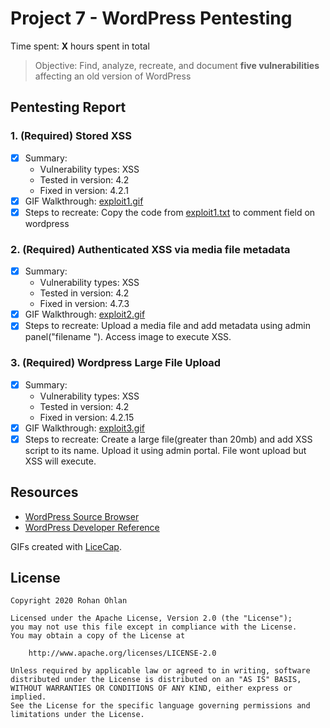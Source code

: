 # Project 7 - WordPress Pentesting

Time spent: **X** hours spent in total

> Objective: Find, analyze, recreate, and document **five vulnerabilities** affecting an old version of WordPress

## Pentesting Report

### 1. (Required) Stored XSS
  - [x] Summary: 
    - Vulnerability types: XSS
    - Tested in version: 4.2
    - Fixed in version: 4.2.1
  - [x] GIF Walkthrough: <a href="exploit1.gif">exploit1.gif</a>
  - [x] Steps to recreate: Copy the code from <a href="exploit1.txt">exploit1.txt</a> to comment field on wordpress
  
### 2. (Required) Authenticated XSS via media file metadata
  - [x] Summary: 
    - Vulnerability types: XSS
    - Tested in version: 4.2
    - Fixed in version: 4.7.3
  - [x] GIF Walkthrough: <a href="exploit2.gif">exploit2.gif</a>
  - [x] Steps to recreate: Upload a media file and add metadata using admin panel("filename <script>alert("ABC");</script>"). Access image to execute XSS.

### 3. (Required) Wordpress Large File Upload
  - [x] Summary: 
    - Vulnerability types: XSS
    - Tested in version: 4.2
    - Fixed in version: 4.2.15
  - [x] GIF Walkthrough: <a href="exploit3.gif">exploit3.gif</a>
  - [x] Steps to recreate: Create a large file(greater than 20mb) and add XSS script to its name. Upload it using admin portal. File wont upload but XSS will execute.

## Resources

- [WordPress Source Browser](https://core.trac.wordpress.org/browser/)
- [WordPress Developer Reference](https://developer.wordpress.org/reference/)

GIFs created with [LiceCap](http://www.cockos.com/licecap/).

## License

    Copyright 2020 Rohan Ohlan

    Licensed under the Apache License, Version 2.0 (the "License");
    you may not use this file except in compliance with the License.
    You may obtain a copy of the License at

        http://www.apache.org/licenses/LICENSE-2.0

    Unless required by applicable law or agreed to in writing, software
    distributed under the License is distributed on an "AS IS" BASIS,
    WITHOUT WARRANTIES OR CONDITIONS OF ANY KIND, either express or implied.
    See the License for the specific language governing permissions and
    limitations under the License.
